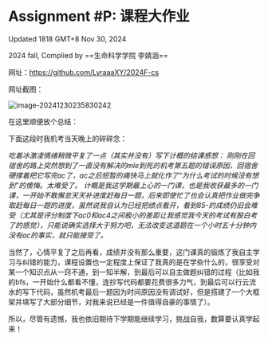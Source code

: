 

# Assignment #P: 课程大作业

Updated 1818 GMT+8 Nov 30, 2024

2024 fall, Complied by ==生命科学学院 李婧涵==

网址：https://github.com/LyraaaXY/2024F-cs

网址截图：

![image-20241230235830242](C:\Users\lijh\AppData\Roaming\Typora\typora-user-images\image-20241230235830242.png)

在这里顺便放个总结：

下面这段时我机考当天晚上的碎碎念：

*吃着冰激凌情绪稍微平复了一点（其实并没有）写下计概的结课感想：*
*刚刚在回宿舍的路上突然想到了一直没有解决的mle到死的机考第五题的错误原因，回宿舍硬撑着把它写完ac了，ac之后短暂的痛快马上就化作了“为什么考试的时候没有想到”的懊悔。太难受了。*
*计概是我这学期最上心的一门课，也是我收获最多的一门课，一开始不敢懈怠天天补进度赶每日一题，后来即使忙了也会认真把作业做完争取赶每日一题的进度，虽然说我自认为已经把绩点看开，看到85-的成绩仍旧会难受（尤其是评分制度下ac0和ac4之间极小的差距让我感觉我今天的考试有股白考了的感觉），只能说确实选择大于努力吧，无法改变这道题在一个小时五十分钟内没有ac的事实，就只能接受了。*

当然了，心情平复了之后再看，成绩并没有那么重要，这门课真的锻炼了我自主学习与纠错的能力，课程设置也一定程度上保证了我真的是在学些什么的，很享受对某一个知识点从一窍不通，到一知半解，到最后可以自主做题纠错的过程（比如我的bfs，一开始什么都看不懂，连抄写代码都要花费很多力气，到最后可以行云流水的写下代码，虽然机考最后一题因为时间原因没有调试好，但是搭建了一个大框架并填写了大部分细节，对我来说已经是一件值得自豪的事情了）。

所以，尽管有遗憾，我也依旧期待下学期能继续学习，挑战自我，数算要认真学起来！